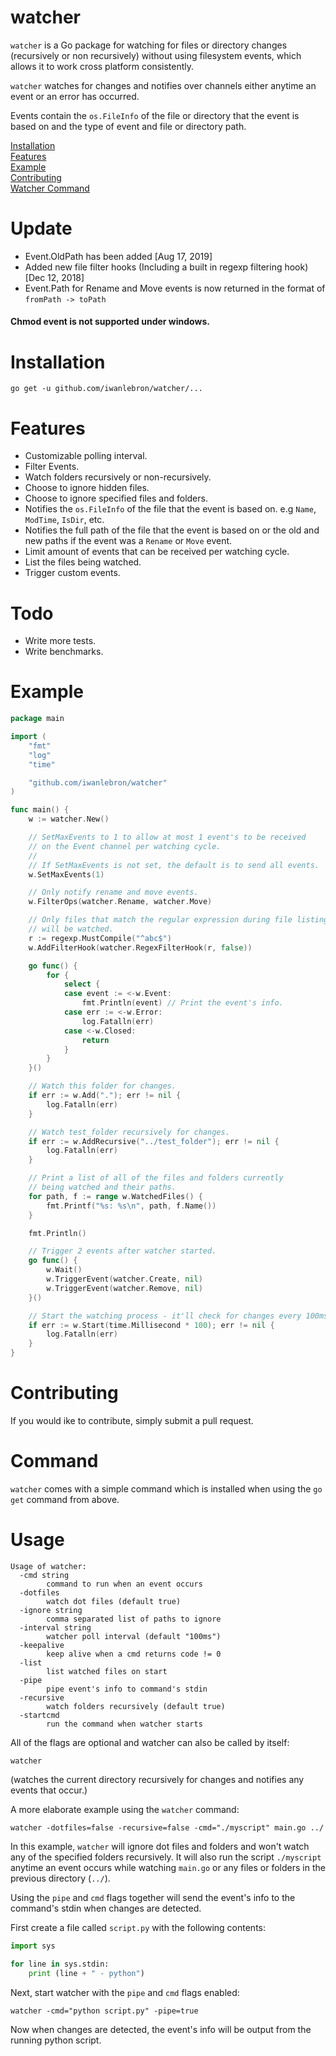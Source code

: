 # watcher

`watcher` is a Go package for watching for files or directory changes (recursively or non recursively) without using filesystem events, which allows it to work cross platform consistently.

`watcher` watches for changes and notifies over channels either anytime an event or an error has occurred.

Events contain the `os.FileInfo` of the file or directory that the event is based on and the type of event and file or directory path.

[Installation](#installation)  
[Features](#features)  
[Example](#example)  
[Contributing](#contributing)  
[Watcher Command](#command)  

# Update
- Event.OldPath has been added [Aug 17, 2019]
- Added new file filter hooks (Including a built in regexp filtering hook) [Dec 12, 2018]
- Event.Path for Rename and Move events is now returned in the format of `fromPath -> toPath`

#### Chmod event is not supported under windows.

# Installation

```shell
go get -u github.com/iwanlebron/watcher/...
```

# Features

- Customizable polling interval.
- Filter Events.
- Watch folders recursively or non-recursively.
- Choose to ignore hidden files.
- Choose to ignore specified files and folders.
- Notifies the `os.FileInfo` of the file that the event is based on. e.g `Name`, `ModTime`, `IsDir`, etc.
- Notifies the full path of the file that the event is based on or the old and new paths if the event was a `Rename` or `Move` event.
- Limit amount of events that can be received per watching cycle.
- List the files being watched.
- Trigger custom events.

# Todo

- Write more tests.
- Write benchmarks.

# Example

```go
package main

import (
	"fmt"
	"log"
	"time"

	"github.com/iwanlebron/watcher"
)

func main() {
	w := watcher.New()

	// SetMaxEvents to 1 to allow at most 1 event's to be received
	// on the Event channel per watching cycle.
	//
	// If SetMaxEvents is not set, the default is to send all events.
	w.SetMaxEvents(1)

	// Only notify rename and move events.
	w.FilterOps(watcher.Rename, watcher.Move)

	// Only files that match the regular expression during file listings
	// will be watched.
	r := regexp.MustCompile("^abc$")
	w.AddFilterHook(watcher.RegexFilterHook(r, false))

	go func() {
		for {
			select {
			case event := <-w.Event:	
				fmt.Println(event) // Print the event's info.
			case err := <-w.Error:
				log.Fatalln(err)
			case <-w.Closed:
				return
			}
		}
	}()

	// Watch this folder for changes.
	if err := w.Add("."); err != nil {
		log.Fatalln(err)
	}

	// Watch test_folder recursively for changes.
	if err := w.AddRecursive("../test_folder"); err != nil {
		log.Fatalln(err)
	}

	// Print a list of all of the files and folders currently
	// being watched and their paths.
	for path, f := range w.WatchedFiles() {
		fmt.Printf("%s: %s\n", path, f.Name())
	}

	fmt.Println()

	// Trigger 2 events after watcher started.
	go func() {
		w.Wait()
		w.TriggerEvent(watcher.Create, nil)
		w.TriggerEvent(watcher.Remove, nil)
	}()

	// Start the watching process - it'll check for changes every 100ms.
	if err := w.Start(time.Millisecond * 100); err != nil {
		log.Fatalln(err)
	}
}
```

# Contributing
If you would ike to contribute, simply submit a pull request.

# Command

`watcher` comes with a simple command which is installed when using the `go get` command from above.

# Usage

```
Usage of watcher:
  -cmd string
    	command to run when an event occurs
  -dotfiles
    	watch dot files (default true)
  -ignore string
        comma separated list of paths to ignore
  -interval string
    	watcher poll interval (default "100ms")
  -keepalive
    	keep alive when a cmd returns code != 0
  -list
    	list watched files on start
  -pipe
    	pipe event's info to command's stdin
  -recursive
    	watch folders recursively (default true)
  -startcmd
    	run the command when watcher starts
```

All of the flags are optional and watcher can also be called by itself:
```shell
watcher
```
(watches the current directory recursively for changes and notifies any events that occur.)

A more elaborate example using the `watcher` command:
```shell
watcher -dotfiles=false -recursive=false -cmd="./myscript" main.go ../
```
In this example, `watcher` will ignore dot files and folders and won't watch any of the specified folders recursively. It will also run the script `./myscript` anytime an event occurs while watching `main.go` or any files or folders in the previous directory (`../`).

Using the `pipe` and `cmd` flags together will send the event's info to the command's stdin when changes are detected.

First create a file called `script.py` with the following contents:
```python
import sys

for line in sys.stdin:
	print (line + " - python")
```

Next, start watcher with the `pipe` and `cmd` flags enabled:
```shell
watcher -cmd="python script.py" -pipe=true
```

Now when changes are detected, the event's info will be output from the running python script.
